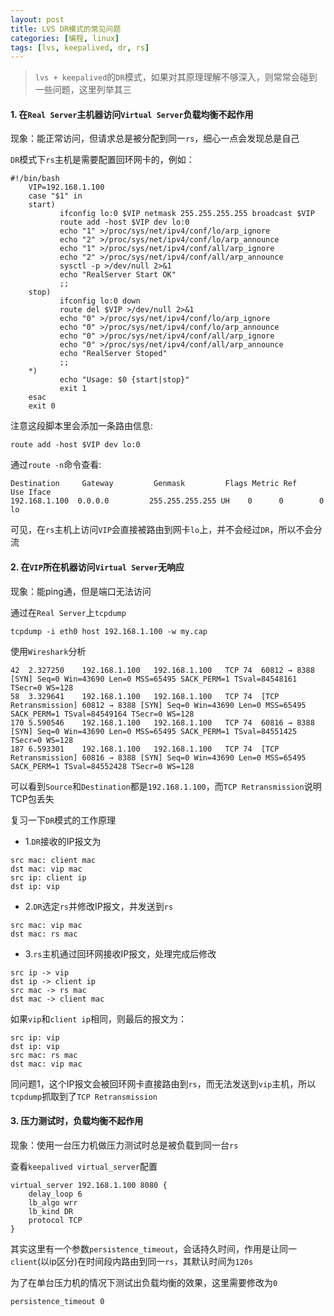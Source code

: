 ```yaml
---
layout: post
title: LVS DR模式的常见问题
categories: [编程, linux]
tags: [lvs, keepalived, dr, rs]
---
```


> `lvs + keepalived`的`DR`模式，如果对其原理理解不够深入，则常常会碰到一些问题，这里列举其三

#### 1. 在`Real Server`主机器访问`Virtual Server`负载均衡不起作用
现象：能正常访问，但请求总是被分配到同一`rs`，细心一点会发现总是自己

`DR`模式下`rs`主机是需要配置回环网卡的，例如：

```
#!/bin/bash
    VIP=192.168.1.100
    case "$1" in
    start)
           ifconfig lo:0 $VIP netmask 255.255.255.255 broadcast $VIP
           route add -host $VIP dev lo:0
           echo "1" >/proc/sys/net/ipv4/conf/lo/arp_ignore
           echo "2" >/proc/sys/net/ipv4/conf/lo/arp_announce
           echo "1" >/proc/sys/net/ipv4/conf/all/arp_ignore
           echo "2" >/proc/sys/net/ipv4/conf/all/arp_announce
           sysctl -p >/dev/null 2>&1
           echo "RealServer Start OK"
           ;;
    stop)
           ifconfig lo:0 down
           route del $VIP >/dev/null 2>&1
           echo "0" >/proc/sys/net/ipv4/conf/lo/arp_ignore
           echo "0" >/proc/sys/net/ipv4/conf/lo/arp_announce
           echo "0" >/proc/sys/net/ipv4/conf/all/arp_ignore
           echo "0" >/proc/sys/net/ipv4/conf/all/arp_announce
           echo "RealServer Stoped"
           ;;
    *)
           echo "Usage: $0 {start|stop}"
           exit 1
    esac
    exit 0
```

注意这段脚本里会添加一条路由信息:
```
route add -host $VIP dev lo:0
```

通过`route -n`命令查看:
```
Destination     Gateway         Genmask         Flags Metric Ref    Use Iface
192.168.1.100  0.0.0.0         255.255.255.255 UH    0      0        0 lo
```
可见，在`rs`主机上访问`VIP`会直接被路由到网卡`lo`上，并不会经过`DR`，所以不会分流

#### 2. 在`VIP`所在机器访问`Virtual Server`无响应
现象：能ping通，但是端口无法访问

通过在`Real Server`上`tcpdump`
```
tcpdump -i eth0 host 192.168.1.100 -w my.cap
```
使用`Wireshark`分析
```
42	2.327250	192.168.1.100	192.168.1.100	TCP	74	60812 → 8388 [SYN] Seq=0 Win=43690 Len=0 MSS=65495 SACK_PERM=1 TSval=84548161 TSecr=0 WS=128
58	3.329641	192.168.1.100	192.168.1.100	TCP	74	[TCP Retransmission] 60812 → 8388 [SYN] Seq=0 Win=43690 Len=0 MSS=65495 SACK_PERM=1 TSval=84549164 TSecr=0 WS=128
170	5.590546	192.168.1.100	192.168.1.100	TCP	74	60816 → 8388 [SYN] Seq=0 Win=43690 Len=0 MSS=65495 SACK_PERM=1 TSval=84551425 TSecr=0 WS=128
187	6.593301	192.168.1.100	192.168.1.100	TCP	74	[TCP Retransmission] 60816 → 8388 [SYN] Seq=0 Win=43690 Len=0 MSS=65495 SACK_PERM=1 TSval=84552428 TSecr=0 WS=128
```
可以看到`Source`和`Destination`都是`192.168.1.100`，而`TCP Retransmission`说明TCP包丢失

复习一下`DR`模式的工作原理

* 1.`DR`接收的IP报文为
```
src mac: client mac
dst mac: vip mac
src ip: client ip
dst ip: vip
```
* 2.`DR`选定`rs`并修改IP报文，并发送到`rs`
```
src mac: vip mac
dst mac: rs mac
```
* 3.`rs`主机通过回环网接收IP报文，处理完成后修改
```
src ip -> vip
dst ip -> client ip
src mac -> rs mac
dst mac -> client mac
```

如果`vip`和`client ip`相同，则最后的报文为：
```
src ip: vip
dst ip: vip
src mac: rs mac
dst mac: vip mac
```
同问题1，这个IP报文会被回环网卡直接路由到`rs`，而无法发送到`vip`主机，所以`tcpdump`抓取到了`TCP Retransmission`

#### 3. 压力测试时，负载均衡不起作用
现象：使用一台压力机做压力测试时总是被负载到同一台`rs`

查看`keepalived virtual_server`配置
```
virtual_server 192.168.1.100 8080 {
    delay_loop 6
    lb_algo wrr
    lb_kind DR
    protocol TCP
}
```

其实这里有一个参数`persistence_timeout`，会话持久时间，作用是让同一`client`(以ip区分)在时间段内路由到同一`rs`，其默认时间为`120s`

为了在单台压力机的情况下测试出负载均衡的效果，这里需要修改为`0`
```
persistence_timeout 0
```